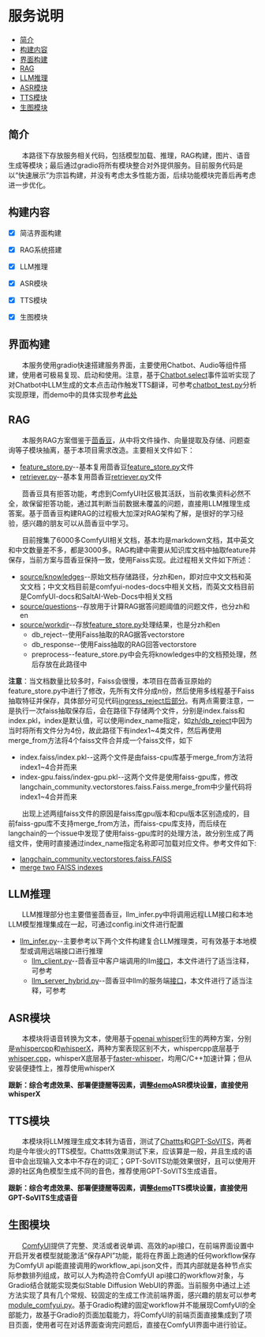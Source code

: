 # 服务说明

- [简介](#简介)
- [构建内容](#构建内容)
- [界面构建](#界面构建)
- [RAG](#RAG)
- [LLM推理](#LLM推理)
- [ASR模块](#ASR模块)
- [TTS模块](#TTS模块)
- [生图模块](#生图模块)

## 简介
&emsp;&emsp;本路径下存放服务相关代码，包括模型加载、推理，RAG构建，图片、语音生成等模块；最后通过gradio将所有模块整合对外提供服务。目前服务代码是以“快速展示”为宗旨构建，并没有考虑太多性能方面，后续功能模块完善后再考虑进一步优化。


## 构建内容
 - [x] 简洁界面构建
 - [x] RAG系统搭建
 - [x] LLM推理
 - [x] ASR模块
 - [x] TTS模块
 - [x] 生图模块
 
 
## 界面构建
&emsp;&emsp;本服务使用gradio快速搭建服务界面，主要使用Chatbot、Audio等组件搭建，使用者可极易复现、启动和使用。注意，基于[Chatbot.select](https://www.gradio.app/docs/gradio/chatbot#event-listeners)事件监听实现了对Chatbot中LLM生成的文本点击动作触发TTS翻译，可参考[chatbot_test.py](source/chatbot_test.py)分析实现原理，而demo中的具体实现参考[此处](demo.py#185)

## RAG
&emsp;&emsp;本服务RAG方案借鉴于[茴香豆](https://github.com/InternLM/HuixiangDou)，从中将文件操作、向量提取及存储、问题查询等子模块抽离，基于本项目需求改造。主要相关文件如下：
 - [feature_store.py](feature_store.py)--基本复用茴香豆[feature_store.py](https://github.com/InternLM/HuixiangDou/blob/main/huixiangdou/service/feature_store.py)文件
 - [retriever.py](retriever.py)--基本复用茴香豆[retriever.py](https://github.com/InternLM/HuixiangDou/blob/main/huixiangdou/service/retriever.py)文件


&emsp;&emsp;茴香豆具有拒答功能，考虑到ComfyUI社区极其活跃，当前收集资料必然不全，故保留拒答功能，通过其判断当前数据未覆盖的问题，直接用LLM推理生成答案。基于茴香豆构建RAG的过程极大加深对RAG架构了解，是很好的学习经验，感兴趣的朋友可以从茴香豆中学习。

 &emsp;&emsp;目前搜集了6000多ComfyUI相关文档，基本均是markdown文档，其中英文和中文数量差不多，都是3000多。RAG构建中需要从知识库文档中抽取feature并保存，当前方案与茴香豆保持一致，使用Faiss实现。此过程相关文件如下所述：
 - [source/knowledges](source/knowledges)--原始文档存储路径，分zh和en，即对应中文文档和英文文档；中文文档目前是comfyui-nodes-docs中相关文档，而英文文档目前是ComfyUI-docs和SaltAI-Web-Docs中相关文档
 - [source/questions](source/questions)--存放用于计算RAG据答问题阈值的问题文件，也分zh和en
 - [source/workdir](source/workdir)--存放[feature_store.py](feature_store.py)处理结果，也是分zh和en
   - db_reject--使用Faiss抽取的RAG据答vectorstore
   - db_response--使用Faiss抽取的RAG回答vectorstore
   - preprocess--feature_store.py中会先将knowledges中的文档预处理，然后存放在此路径中

**注意**：当文档数量比较多时，Faiss会很慢，本项目在茴香豆原始的feature_store.py中进行了修改，先所有文件分成n份，然后使用多线程基于Faiss抽取特征并保存，具体部分可见代码[ingress_reject后部分](feature_store.py#411)。有两点需要注意，一是执行一次faiss抽取保存后，会在路径下存储两个文件，分别是index.faiss和index.pkl，index是默认值，可以使用index_name指定，如[zh/db_reject](source/workdir/zh/db_reject)中因为当时将所有文件分为4份，故此路径下有index1~4类文件，然后再使用merge_from方法将4个faiss文件合并成一个faiss文件，如下
- index.faiss/index.pkl--这两个文件是由faiss-cpu库基于merge_from方法将index1~4合并而来
- index-gpu.faiss/index-gpu.pkl--这两个文件是使用faiss-gpu库，修改langchain_community.vectorstores.faiss.Faiss.merge_from中少量代码将index1~4合并而来

 &emsp;&emsp;出现上述两组faiss文件的原因是faiss库gpu版本和cpu版本区别造成的，目前faiss-gpu库不支持merge_from方法，而faiss-cpu库支持，而后续在langchain的一个issue中发现了使用faiss-gpu库时的处理方法，故分别生成了两组文件，使用时直接通过index_name指定名称即可加载对应文件。参考文件如下:
 - [langchain_community.vectorstores.faiss.FAISS](https://api.python.langchain.com/en/latest/vectorstores/langchain_community.vectorstores.faiss.FAISS.html)
 - [merge two FAISS indexes](https://github.com/langchain-ai/langchain/issues/1447)


## LLM推理
&emsp;&emsp;LLM推理部分也主要借鉴茴香豆，llm_infer.py中将调用远程LLM接口和本地LLM模型推理集成在一起，可通过config.ini文件进行配置
 - [llm_infer.py](llm_infer.py)--主要参考以下两个文件构建复合LLM推理类，可有效基于本地模型或调用远端接口进行推理
   - [llm_client.py](source/llm_client.py)--茴香豆中客户端调用的llm[接口](https://github.com/InternLM/HuixiangDou/blob/main/huixiangdou/service/llm_client.py)，本文件进行了适当注释，可参考
   - [llm_server_hybrid.py](source/llm_server_hybrid.py)--茴香豆中llm的服务端[接口](https://github.com/InternLM/HuixiangDou/blob/main/huixiangdou/service/llm_server_hybrid.py)，本文件进行了适当注释，可参考

## ASR模块
&emsp;&emsp;本模块将语音转换为文本，使用基于[openai whisper](https://github.com/openai/whisper)衍生的两种方案，分别是[whispercpp](https://github.com/AIWintermuteAI/whispercpp)和[whisperX](https://github.com/m-bain/whisperX)，两种方案表现区别不大，whispercpp底层基于[whisper.cpp](https://github.com/ggerganov/whisper.cpp)，whisperX底层基于[faster-whisper](https://github.com/guillaumekln/faster-whisper)，均用C/C++加速计算；但从安装便捷性上，推荐使用whisperX

**跟新：综合考虑效果、部署便捷醒等因素，调整[demo](demo.py)ASR模块设置，直接使用whisperX**

## TTS模块
&emsp;&emsp;本模块将LLM推理生成文本转为语音，测试了[Chattts](https://github.com/2noise/ChatTTS)和[GPT-SoVITS](https://github.com/RVC-Boss/GPT-SoVITS)，两者均是今年很火的TTS模型。Chattts效果测试下来，应该算是一般，并且生成的语音中会出现输入文本中不存在的词汇；GPT-SoVITS功能效果很好，且可以使用开源的社区角色模型生成不同的音色，推荐使用GPT-SoVITS生成语音。

**跟新：综合考虑效果、部署便捷醒等因素，调整[demo](demo.py)TTS模块设置，直接使用GPT-SoVITS生成语音**

## 生图模块
&emsp;&emsp;[ComfyUI](https://github.com/comfyanonymous/ComfyUI)提供了完整、灵活或者说单调、高效的api接口，在前端界面设置中开启开发者模型就能激活“保存API”功能，能将在界面上跑通的任何workflow保存为ComfyUI api能直接调用的workflow_api.json文件，而其内部就是各种节点实际参数排列组成，故可以人为构造符合ComfyUI api接口的workflow对象，与Gradio结合就能实现类似Stable Diffusion WebUI的界面。当前服务中通过上述方法实现了具有几个常规、较固定的生成工作流前端界面，感兴趣的朋友可以参考[module_comfyui.py](module_comfyui.py)。基于Gradio构建的固定workflow并不能展现ComfyUI的全部能力，故基于Gradio的页面加载能力，将ComfyUI的前端页面直接集成到了项目页面，使用者可在对话界面查询完问题后，直接在ComfyUI界面中进行验证。